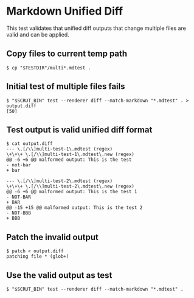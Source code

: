# Markdown Unified Diff

This test validates that unified diff outputs that change multiple files are valid and can be applied.

## Copy files to current temp path

```scrut
$ cp "$TESTDIR"/multi*.mdtest .
```

## Initial test of multiple files fails

```scrut
$ "$SCRUT_BIN" test --renderer diff --match-markdown "*.mdtest" . > output.diff
[50]
```

## Test output is valid unified diff format

```scrut
$ cat output.diff
--- \.[/\\]multi-test-1\.mdtest (regex)
\+\+\+ \.[/\\]multi-test-1\.mdtest\.new (regex)
@@ -6 +6 @@ malformed output: This is the test
- not-bar
+ bar

--- \.[/\\]multi-test-2\.mdtest (regex)
\+\+\+ \.[/\\]multi-test-2\.mdtest\.new (regex)
@@ -6 +6 @@ malformed output: This is the test 1
- NOT-BAR
+ BAR
@@ -15 +15 @@ malformed output: This is the test 2
- NOT-BBB
+ BBB
```

## Patch the invalid output

```scrut
$ patch < output.diff
patching file * (glob+)
```

## Use the valid output as test

```scrut
$ "$SCRUT_BIN" test --renderer diff --match-markdown "*.mdtest" .
```
